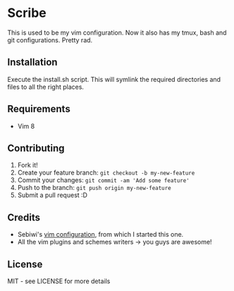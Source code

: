 # Scribe

This is used to be my vim configuration.
Now it also has my tmux, bash and git configurations. Pretty rad.

## Installation
Execute the install.sh script. This will symlink the required directories and files
to all the right places.

## Requirements
- Vim 8

## Contributing
1. Fork it!
2. Create your feature branch: `git checkout -b my-new-feature`
3. Commit your changes: `git commit -am 'Add some feature'`
4. Push to the branch: `git push origin my-new-feature`
5. Submit a pull request :D

## Credits
- Sebiwi's [vim configuration](https://github.com/sebiwi/dotfiles), from which I started this one.
- All the vim plugins and schemes writers -> you guys are awesome!

## License
MIT - see LICENSE for more details
